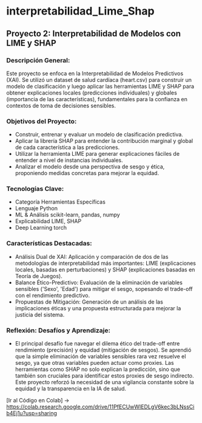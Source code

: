 # interpretabilidad_Lime_Shap

## Proyecto 2: Interpretabilidad de Modelos con LIME y SHAP

### Descripción General:
Este proyecto se enfoca en la Interpretabilidad de Modelos Predictivos (XAI). Se utilizó un dataset de salud cardíaca (heart.csv) para construir un modelo de clasificación y luego aplicar las herramientas LIME y SHAP para obtener explicaciones locales (predicciones individuales) y globales (importancia de las características), fundamentales para la confianza en contextos de toma de decisiones sensibles.

### Objetivos del Proyecto:
* Construir, entrenar y evaluar un modelo de clasificación predictiva.
* Aplicar la librería SHAP para entender la contribución marginal y global de cada característica a las predicciones.
* Utilizar la herramienta LIME para generar explicaciones fáciles de entender a nivel de instancias individuales.
* Analizar el modelo desde una perspectiva de sesgo y ética, proponiendo medidas concretas para mejorar la equidad.

### Tecnologías Clave:
* Categoría	Herramientas Específicas
* Lenguaje	Python
* ML & Análisis	scikit-learn, pandas, numpy
* Explicabilidad	LIME, SHAP
* Deep Learning	torch

### Características Destacadas:
* Análisis Dual de XAI: Aplicación y comparación de dos de las metodologías de interpretabilidad más importantes: LIME (explicaciones locales, basadas en perturbaciones) y SHAP (explicaciones basadas en Teoría de Juegos).
* Balance Ético-Predictivo: Evaluación de la eliminación de variables sensibles ('Sexo', 'Edad') para mitigar el sesgo, sopesando el trade-off con el rendimiento predictivo.
* Propuestas de Mitigación: Generación de un análisis de las implicaciones éticas y una propuesta estructurada para mejorar la justicia del sistema.

### Reflexión: Desafíos y Aprendizaje:
* El principal desafío fue navegar el dilema ético del trade-off entre rendimiento (precisión) y equidad (mitigación de sesgos). Se aprendió que la simple eliminación de variables sensibles rara vez resuelve el sesgo, ya que otras variables pueden actuar como proxies. Las herramientas como SHAP no solo explican la predicción, sino que también son cruciales para identificar estos proxies de sesgo indirecto. Este proyecto reforzó la necesidad de una vigilancia constante sobre la equidad y la transparencia en la IA de salud.

[Ir al Código en Colab] → https://colab.research.google.com/drive/11PfECUwWIEDLgV6kec3bLNssCib4Ej1u?usp=sharing

